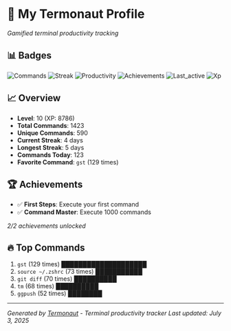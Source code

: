 # 🚀 My Termonaut Profile

*Gamified terminal productivity tracking*

## 📊 Badges

![Commands](https://img.shields.io/badge/Commands-1423-blue?style=flat-square&logo=terminal&logoColor=white) ![Streak](https://img.shields.io/badge/Streak-4+days-green?style=flat-square&logo=terminal&logoColor=white) ![Productivity](https://img.shields.io/badge/Productivity-80.0%25-green?style=flat-square&logo=terminal&logoColor=white) ![Achievements](https://img.shields.io/badge/Achievements-5%2F10-blue?style=flat-square&logo=terminal&logoColor=white) ![Last_active](https://img.shields.io/badge/Last+Active-9h+ago-yellow?style=flat-square&logo=terminal&logoColor=white) ![Xp](https://img.shields.io/badge/XP-Level+10+%288786%2F12100%29-blue?style=flat-square&logo=terminal&logoColor=white) 

## 📈 Overview

- **Level**: 10 (XP: 8786)
- **Total Commands**: 1423
- **Unique Commands**: 590
- **Current Streak**: 4 days
- **Longest Streak**: 5 days
- **Commands Today**: 123
- **Favorite Command**: `gst` (129 times)

## 🏆 Achievements

- ✅ **First Steps**: Execute your first command
- ✅ **Command Master**: Execute 1000 commands

*2/2 achievements unlocked*

## 🔥 Top Commands

1. `gst` (129 times) ████████████████████
2. `source ~/.zshrc` (73 times) ███████████
3. `git diff` (70 times) ██████████
4. `tm` (68 times) ██████████
5. `ggpush` (52 times) ████████

---

*Generated by [Termonaut](https://github.com/oiahoon/termonaut) - Terminal productivity tracker*
*Last updated: July 3, 2025*
